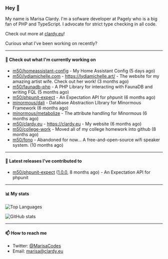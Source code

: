 ### Hey 👋

My name is Marisa Clardy. I'm a sofware developer at Pagely who is a big fan of PHP and TypeScript. I advocate for strict type checking in all code.

Check out more at [clardy.eu](https://clardy.eu)!

Curious what I've been working on recently?

---

#### 👷  Check out what I'm currently working on

- [m50/homeassistant-config](https://github.com/m50/homeassistant-config) - My Home Assistant Config (5 days ago)
- [m50/lydiamichelle.com](https://github.com/m50/lydiamichelle.com) - https://lydiamichelle.art/ - The website for my amazing artist wife. Check out her work! (3 months ago)
- [m50/faunadb-php](https://github.com/m50/faunadb-php) - A PHP Library for interacting with FaunaDB and writing FQL (5 months ago)
- [m50/phpunit-expect](https://github.com/m50/phpunit-expect) - An Expectation API for phpunit (6 months ago)
- [minormous/dali](https://github.com/minormous/dali) - Database Abstraction LIbrary for Minormous Framework (6 months ago)
- [minormous/metabolize](https://github.com/minormous/metabolize) - The attribute handling for Minormous (6 months ago)
- [m50/clardy.eu](https://github.com/m50/clardy.eu) - https://clardy.eu - My website (6 months ago)
- [m50/college-work](https://github.com/m50/college-work) - Moved all of my college homework into github (8 months ago)
- [m50/fono](https://github.com/m50/fono) - Abandoned for now... A free-and-open-source wifi speaker system. (10 months ago)

---

#### 🔭  Latest releases I've contributed to

- [m50/phpunit-expect](https://github.com/m50/phpunit-expect) ([1.0.0](https://github.com/m50/phpunit-expect/releases/tag/1.0.0), 8 months ago) - An Expectation API for phpunit

---

#### 📊  My stats

![Top Languages](https://github-readme-stats.vercel.app/api/top-langs/?username=m50&hide=javascript,css,html&layout=compact&langs_count=8)

![GitHub stats](https://github-readme-stats.vercel.app/api?username=m50&count_private=1&show_icons=true)

---

#### 📫  How to reach me

- Twitter: [@MarisaCodes](https://twitter.com/MarisaCodes)
- Email: [marisa@clardy.eu](mailto://marisa@clardy.eu)
